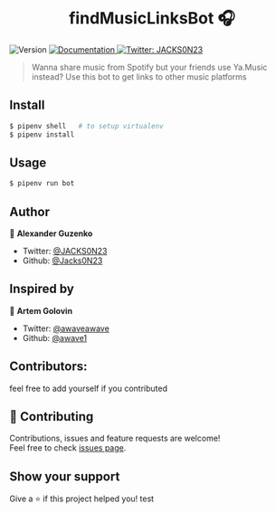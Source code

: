 <h1 align="center">findMusicLinksBot 🎧</h1>
<p>
  <img alt="Version" src="https://img.shields.io/badge/version-1.0.0-blue.svg?cacheSeconds=2592000" />
  <a href="https://github.com/Jacks0N23/findMusicLinksBot" target="_blank">
    <img alt="Documentation" src="https://img.shields.io/badge/documentation-yes-brightgreen.svg" />
  </a>
  <a href="https://twitter.com/JACKS0N23" target="_blank">
    <img alt="Twitter: JACKS0N23" src="https://img.shields.io/twitter/follow/JACKS0N23.svg?style=social" />
  </a>
</p>

> Wanna share music from Spotify but your friends use Ya.Music instead? Use this bot to get links to other music platforms

## Install

```sh
$ pipenv shell   # to setup virtualenv
$ pipenv install
```

## Usage

```sh
$ pipenv run bot
```

## Author

👤 **Alexander Guzenko**

- Twitter: [@JACKS0N23](https://twitter.com/JACKS0N23)
- Github: [@Jacks0N23](https://github.com/Jacks0N23)

## Inspired by 

👤 **Artem Golovin**

- Twitter: [@awaveawave](https://twitter.com/awaveawave)
- Github: [@awave1](https://github.com/awave1)

## Contributors:

feel free to add yourself if you contributed

## 🤝 Contributing

Contributions, issues and feature requests are welcome!<br />Feel free to check [issues page](https://github.com/Jacks0N23/findMusicLinksBot/issues).

## Show your support

Give a ⭐️ if this project helped you!
test
